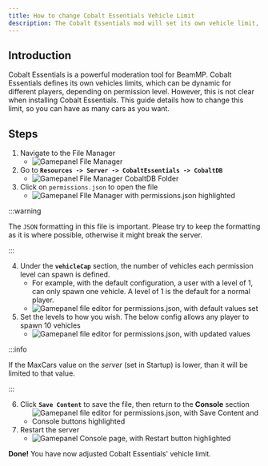 ```yaml
---
title: How to change Cobalt Essentials Vehicle Limit
description: The Cobalt Essentials mod will set its own vehicle limit, separate from the main vehicle limit.
---
```


## Introduction
Cobalt Essentials is a powerful moderation tool for BeamMP. Cobalt Essentials defines its own vehicles limits, which can be dynamic for different players, depending on permission level. However, this is not clear when installing Cobalt Essentials. This guide details how to change this limit, so you can have as many cars as you want.

## Steps
1. Navigate to the File Manager
   - ![Gamepanel File Manager](https://archive.horizonnetworks.uk/Resources/Documentation/Cobalt%20Essentials/Vehicle%20Limits/1Gamepanel%20File%20Manager.png)
2. Go to **`Resources -> Server -> CobaltEssentials -> CobaltDB`**
   - ![Gamepanel File Manager CobaltDB Folder](https://archive.horizonnetworks.uk/Resources/Documentation/Cobalt%20Essentials/Vehicle%20Limits/2Gamepanel%20File%20Manager%20CobaltDB%20Folder.png)
3. Click on `permissions.json` to open the file
   - ![Gamepanel FIle Manager with permissions.json highlighted](https://archive.horizonnetworks.uk/Resources/Documentation/Cobalt%20Essentials/Vehicle%20Limits/3Gamepanel%20FIle%20Manager%20with%20permissions.json%20highlighted.png)

:::warning

The `JSON` formatting in this file is important. Please try to keep the formatting as it is where possible, otherwise it might break the server.

:::

4. Under the **`vehicleCap`** section, the number of vehicles each permission level can spawn is defined.
   - For example, with the default configuration, a user with a level of 1, can only spawn one vehicle. A level of 1 is the default for a normal player.
   - ![Gamepanel file editor for permissions.json, with default values set](https://archive.horizonnetworks.uk/Resources/Documentation/Cobalt%20Essentials/Vehicle%20Limits/4Gamepanel%20file%20editor%20for%20permissions.json,%20with%20default%20values%20set.png)
5. Set the levels to how you wish. The below config allows any player to spawn 10 vehicles
   - ![Gamepanel file editor for permissions.json, with updated values](https://archive.horizonnetworks.uk/Resources/Documentation/Cobalt%20Essentials/Vehicle%20Limits/5Gamepanel%20file%20editor%20for%20permissions.json,%20with%20updated%20values.png)

:::info

If the MaxCars value on the *server* (set in Startup) is lower, than it will be limited to that value.

:::

6. Click **`Save Content`** to save the file, then return to the **Console** section
   - ![Gamepanel file editor for permissions.json, with Save Content and Console buttons highlighted](https://archive.horizonnetworks.uk/Resources/Documentation/Cobalt%20Essentials/Vehicle%20Limits/6Gamepanel%20file%20editor%20for%20permissions.json,%20with%20Save%20Content%20and%20Console%20buttons%20highlighted.png)
7. Restart the server
   - ![Gamepanel Console page, with Restart button highlighted](https://archive.horizonnetworks.uk/Resources/Documentation/Cobalt%20Essentials/Vehicle%20Limits/7Gamepanel%20Console%20page,%20with%20Restart%20button%20highlighted.png)

**Done!** You have now adjusted Cobalt Essentials' vehicle limit.